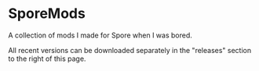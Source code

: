 # SporeMods
A collection of mods I made for Spore when I was bored.

All recent versions can be downloaded separately in the "releases" section to the right of this page.
